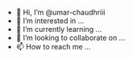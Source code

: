 - 👋 Hi, I’m @umar-chaudhriii
- 👀 I’m interested in ...
- 🌱 I’m currently learning ...
- 💞️ I’m looking to collaborate on ...
- 📫 How to reach me ...

<!---
umar-chaudhriii/umar-chaudhriii is a ✨ special ✨ repository because its `README.md` (this file) appears on your GitHub profile.
You can click the Preview link to take a look at your changes.
--->
